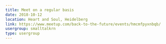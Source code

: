 ```yaml
---
title: Meet on a regular basis
date: 2018-10-12
location: Heart and Soul, Heidelberg
link: https://www.meetup.com/back-to-the-future/events/hmcmfpyxnbqb/
usergroup: smalltalkrn
type: usergroup
---
```

